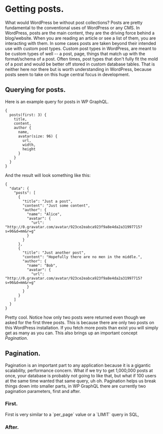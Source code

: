 # Getting posts.

What would WordPress be without post collections? Posts are pretty fundamental to the conventional uses of WordPress or any CMS.  In WordPress, posts are the main content, they are the driving force behind a blog/website. When you are reading an article or see a list of them, you are interacting with them.  In some cases posts are taken beyond their intended use with custom post types.  Custom post types in WordPress, are meant to be custom types of well -- a post, page, things that match up with the format/schema of a post.  Often times, post types that don't fully fit the mold of a post and would be better off stored in custom database tables.  That is neither here nor there but is worth understanding in WordPress, because posts seem to take on this huge central focus in development.

## Querying for posts.

Here is an example query for posts in WP GraphQL.

```
{
  posts(first: 3) {
    title,
    content,
    author {
      name,
      avatar(size: 96) {
        url,
        width,
        height
      }
    }
  }
}
```

And the result will look something like this:

```
{
  "data": {
    "posts": [
      {
        "title": "Just a post",
        "content": "Just some content",
        "author": {
          "name": "Alice",
          "avatar": {
            "url": "http://0.gravatar.com/avatar/923ce2eabca923f9a8e4da2a31997715?s=96&d=mm&r=g"
          }
        }
      },
      {
        "title": "Just another post",
        "content": "Hopefully there are no men in the middle.",
        "author": {
          "name": "Bob",
          "avatar": {
            "url": "http://0.gravatar.com/avatar/923ce2eabca923f9a8e4da2a31997715?s=96&d=mm&r=g"
          }
        }
      }
    ]
  }
}
```

Pretty cool. Notice how only two posts were returned even though we asked for the first three posts. This is because there are only two posts on this WordPress installation. If you fetch more posts than exist you will simply get as many as you can. This also brings up an important concept _Pagination_.

## Pagination.

Pagination is an important part to any application because it is a gigantic scalability, performance concern.  What if we try to get 1,000,000 posts at once, your database is probably not going to like that, but what if 100 users at the same time wanted that same query, uh oh.  Pagination helps us break things down into smaller parts, in WP GraphQL there are currently two pagination parameters, first and after.

### First.

First is very similar to a \`per\_page\` value or a \`LIMIT\` query in SQL, 

### After.



